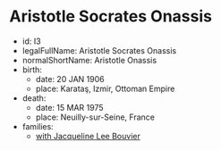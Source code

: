# Aristotle Socrates Onassis
- id: I3
- legalFullName: Aristotle Socrates Onassis
- normalShortName: Aristotle Onassis
- birth:
  - date: 20 JAN 1906
  - place: Karataş, Izmir, Ottoman Empire
- death:
  - date: 15 MAR 1975
  - place: Neuilly-sur-Seine, France
- families:
  - [with Jacqueline Lee Bouvier](../../families/F2)
